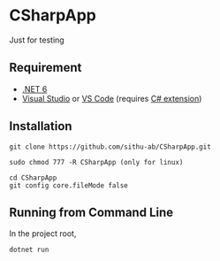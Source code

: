 # CSharpApp

Just for testing

## Requirement

- [.NET 6](https://dotnet.microsoft.com/en-us/download/dotnet)
- [Visual Studio](https://visualstudio.microsoft.com/) or [VS Code](https://code.visualstudio.com/) (requires [C# extension](https://marketplace.visualstudio.com/items?itemName=ms-dotnettools.csharp))

## Installation

    git clone https://github.com/sithu-ab/CSharpApp.git

    sudo chmod 777 -R CSharpApp (only for linux)
    
    cd CSharpApp
    git config core.fileMode false

## Running from Command Line

In the project root,

    dotnet run
